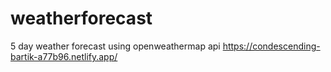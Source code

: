 # weatherforecast
5 day weather forecast using openweathermap api
https://condescending-bartik-a77b96.netlify.app/
